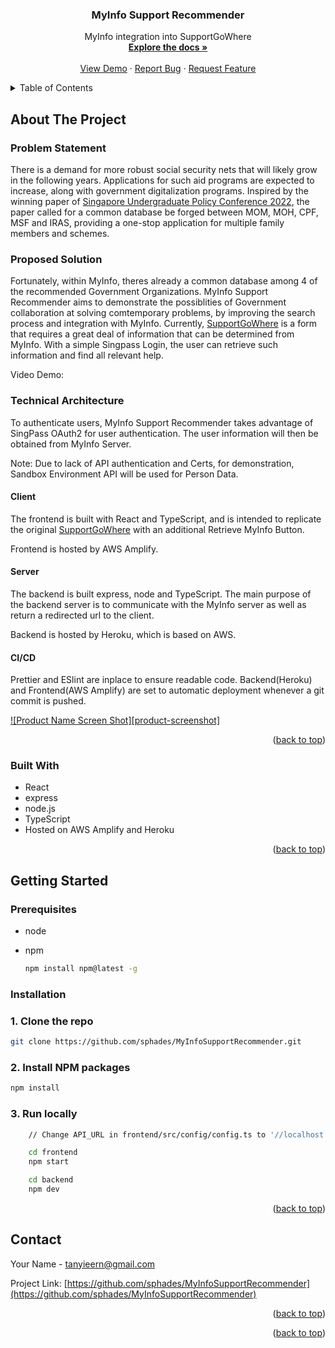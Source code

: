 <h3 align="center">MyInfo Support Recommender</h3>

  <p align="center">
    MyInfo integration into SupportGoWhere
    <br />
    <a href="https://github.com/sphades/MyInfoSupportRecommender"><strong>Explore the docs »</strong></a>
    <br />
    <br />
    <a href="https://github.com/sphades/MyInfoSupportRecommender">View Demo</a>
    ·
    <a href="https://github.com/sphades/MyInfoSupportRecommender/issues">Report Bug</a>
    ·
    <a href="https://github.com/sphades/MyInfoSupportRecommender/issues">Request Feature</a>
  </p>
</div>

<!-- TABLE OF CONTENTS -->
<details>
  <summary>Table of Contents</summary>
  <ol>
    <li>
      <a href="#about-the-project">About The Project</a>
      <ul>
        <li><a href="#built-with">Built With</a></li>
      </ul>
    </li>
    <li>
      <a href="#getting-started">Getting Started</a>
      <ul>
        <li><a href="#prerequisites">Prerequisites</a></li>
        <li><a href="#installation">Installation</a></li>
      </ul>
    </li>
    <li><a href="#usage">Usage</a></li>
    <li><a href="#roadmap">Roadmap</a></li>
    <li><a href="#contributing">Contributing</a></li>
    <li><a href="#license">License</a></li>
    <li><a href="#contact">Contact</a></li>
    <li><a href="#acknowledgments">Acknowledgments</a></li>
  </ol>
</details>

<!-- ABOUT THE PROJECT -->

## About The Project

### Problem Statement

There is a demand for more robust social security nets that will likely grow in the following years. Applications for such aid programs are expected to increase, along with government digitalization programs. Inspired by the winning paper of [Singapore Undergraduate Policy Conference 2022](https://www.nuspssoc.org/supc2022), the paper called for a common database be forged between MOM, MOH, CPF, MSF and IRAS, providing a one-stop application for multiple family members and schemes.

### Proposed Solution

Fortunately, within MyInfo, theres already a common database among 4 of the recommended Government Organizations. MyInfo Support Recommender aims to demonstrate the possiblities of Government collaboration at solving comtemporary problems, by improving the search process and integration with MyInfo. Currently, [SupportGoWhere](https://supportgowhere.life.gov.sg/eligibility) is a form that requires a great deal of information that can be determined from MyInfo. With a simple Singpass Login, the user can retrieve such information and find all relevant help.

Video Demo:

### Technical Architecture

To authenticate users, MyInfo Support Recommender takes advantage of SingPass OAuth2 for user authentication. The user information will then be obtained from MyInfo Server.

Note: Due to lack of API authentication and Certs, for demonstration, Sandbox Environment API will be used for Person Data.

#### Client

The frontend is built with React and TypeScript, and is intended to replicate the original [SupportGoWhere](https://supportgowhere.life.gov.sg/eligibility) with an additional Retrieve MyInfo Button.

Frontend is hosted by AWS Amplify.

#### Server

The backend is built express, node and TypeScript. The main purpose of the backend server is to communicate with the MyInfo server as well as return a redirected url to the client.

Backend is hosted by Heroku, which is based on AWS.

#### CI/CD

Prettier and ESlint are inplace to ensure readable code.
Backend(Heroku) and Frontend(AWS Amplify) are set to automatic deployment whenever a git commit is pushed.

[![Product Name Screen Shot][product-screenshot]](https://example.com)

<p align="right">(<a href="#readme-top">back to top</a>)</p>

### Built With

- React
- express
- node.js
- TypeScript
- Hosted on AWS Amplify and Heroku

<p align="right">(<a href="#readme-top">back to top</a>)</p>

<!-- GETTING STARTED -->

## Getting Started

### Prerequisites

- node

- npm

  ```sh
  npm install npm@latest -g
  ```

### Installation

### 1. Clone the repo

```sh
git clone https://github.com/sphades/MyInfoSupportRecommender.git
```

### 2. Install NPM packages

```sh
npm install
```

### 3. Run locally

```sh
    // Change API_URL in frontend/src/config/config.ts to '//localhost:8000'

    cd frontend
    npm start
```

```sh
    cd backend
    npm dev
```

<p align="right">(<a href="#readme-top">back to top</a>)</p>

<!-- USAGE EXAMPLES -->

<!-- CONTACT -->

## Contact

Your Name - tanyieern@gmail.com

Project Link: [https://github.com/sphades/MyInfoSupportRecommender](https://github.com/sphades/MyInfoSupportRecommender)

<p align="right">(<a href="#readme-top">back to top</a>)</p>

<p align="right">(<a href="#readme-top">back to top</a>)</p>

<!-- MARKDOWN LINKS & IMAGES -->
<!-- https://www.markdownguide.org/basic-syntax/#reference-style-links -->
